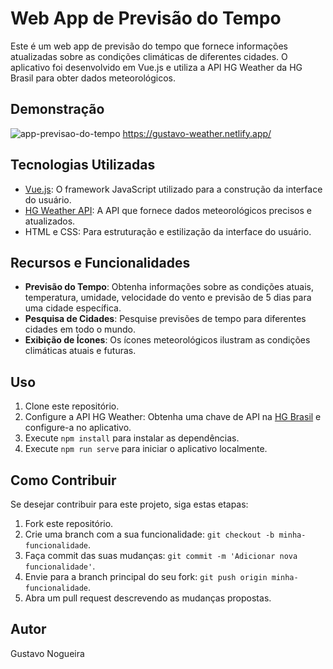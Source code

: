 # Web App de Previsão do Tempo

Este é um web app de previsão do tempo que fornece informações atualizadas sobre as condições climáticas de diferentes cidades. O aplicativo foi desenvolvido em Vue.js e utiliza a API HG Weather da HG Brasil para obter dados meteorológicos.

## Demonstração
![app-previsao-do-tempo](https://github.com/Guu0803/PrevisaoDoTempo/assets/110205737/6ece7d0e-1a6d-4a33-9621-b1d157e578c3)
https://gustavo-weather.netlify.app/

## Tecnologias Utilizadas

- [Vue.js](https://vuejs.org/): O framework JavaScript utilizado para a construção da interface do usuário.
- [HG Weather API](https://hgbrasil.com/apis): A API que fornece dados meteorológicos precisos e atualizados.
- HTML e CSS: Para estruturação e estilização da interface do usuário.

## Recursos e Funcionalidades

- **Previsão do Tempo**: Obtenha informações sobre as condições atuais, temperatura, umidade, velocidade do vento e previsão de 5 dias para uma cidade específica.
- **Pesquisa de Cidades**: Pesquise previsões de tempo para diferentes cidades em todo o mundo.
- **Exibição de Ícones**: Os ícones meteorológicos ilustram as condições climáticas atuais e futuras.

## Uso

1. Clone este repositório.
2. Configure a API HG Weather: Obtenha uma chave de API na [HG Brasil](https://hgbrasil.com/apis) e configure-a no aplicativo.
3. Execute `npm install` para instalar as dependências.
4. Execute `npm run serve` para iniciar o aplicativo localmente.

## Como Contribuir

Se desejar contribuir para este projeto, siga estas etapas:

1. Fork este repositório.
2. Crie uma branch com a sua funcionalidade: `git checkout -b minha-funcionalidade`.
3. Faça commit das suas mudanças: `git commit -m 'Adicionar nova funcionalidade'`.
4. Envie para a branch principal do seu fork: `git push origin minha-funcionalidade`.
5. Abra um pull request descrevendo as mudanças propostas.


## Autor

Gustavo Nogueira


